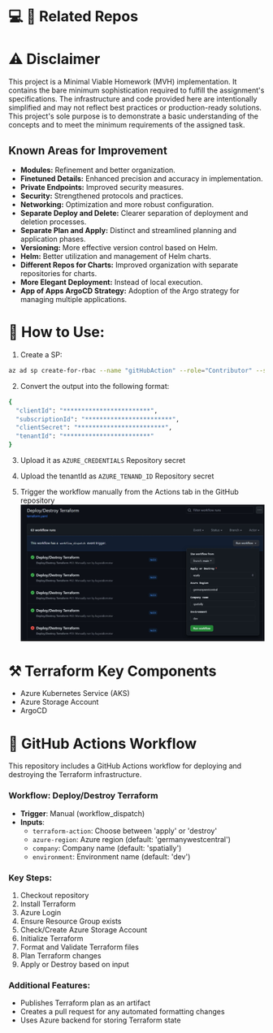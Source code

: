 # 💻 🔗 Related Repos


# ⚠️ Disclaimer

This project is a Minimal Viable Homework (MVH) implementation. It contains the bare minimum sophistication required to fulfill the assignment's specifications. The infrastructure and code provided here are intentionally simplified and may not reflect best practices or production-ready solutions. This project's sole purpose is to demonstrate a basic understanding of the concepts and to meet the minimum requirements of the assigned task.

## Known Areas for Improvement

- **Modules:** Refinement and better organization.
- **Finetuned Details:** Enhanced precision and accuracy in implementation.
- **Private Endpoints:** Improved security measures.
- **Security:** Strengthened protocols and practices.
- **Networking:** Optimization and more robust configuration.
- **Separate Deploy and Delete:** Clearer separation of deployment and deletion processes.
- **Separate Plan and Apply:** Distinct and streamlined planning and application phases.
- **Versioning:** More effective version control based on Helm.
- **Helm:** Better utilization and management of Helm charts.
- **Different Repos for Charts:** Improved organization with separate repositories for charts.
- **More Elegant Deployment:** Instead of local execution.
- **App of Apps ArgoCD Strategy:** Adoption of the Argo strategy for managing multiple applications.

# 🚀 How to Use:

1. Create a SP:
```bash
az ad sp create-for-rbac --name "gitHubAction" --role="Contributor" --scopes="/subscriptions/YOUR_SUBSCRIPTION_ID"
```

2. Convert the output into the following format:
```bash
{
  "clientId": "************************",
  "subscriptionId": "************************",
  "clientSecret": "************************",
  "tenantId": "************************"
}
```
3. Upload it as `AZURE_CREDENTIALS` Repository secret

4. Upload the tenantId as `AZURE_TENAND_ID` Repository secret

5. Trigger the workflow manually from the Actions tab in the GitHub repository
![](pics/usage.jpg)


# ⚒️ Terraform Key Components

- Azure Kubernetes Service (AKS)
- Azure Storage Account
- ArgoCD

# 🔄 GitHub Actions Workflow

This repository includes a GitHub Actions workflow for deploying and destroying the Terraform infrastructure.

### Workflow: Deploy/Destroy Terraform

- **Trigger**: Manual (workflow_dispatch)
- **Inputs**:
  - `terraform-action`: Choose between 'apply' or 'destroy'
  - `azure-region`: Azure region (default: 'germanywestcentral')
  - `company`: Company name (default: 'spatially')
  - `environment`: Environment name (default: 'dev')

### Key Steps:

1. Checkout repository
2. Install Terraform
3. Azure Login
4. Ensure Resource Group exists
5. Check/Create Azure Storage Account
6. Initialize Terraform
7. Format and Validate Terraform files
8. Plan Terraform changes
9. Apply or Destroy based on input

### Additional Features:

- Publishes Terraform plan as an artifact
- Creates a pull request for any automated formatting changes
- Uses Azure backend for storing Terraform state


